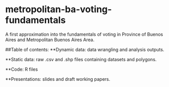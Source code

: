 # metropolitan-ba-voting-fundamentals
A first approximation into the fundamentals of voting in Province of Buenos Aires and Metropolitan Buenos Aires Area. 

##Table of contents:
**Dynamic data: data wrangling and analysis outputs.

**Static data: raw .csv and .shp files containing datasets and polygons.

**Code: R files

**Presentations: slides and draft working papers.
